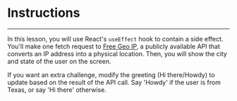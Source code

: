 # Instructions  

---

In this lesson, you will use React's `useEffect` hook
to contain a side effect. You'll make one fetch request
to [Free Geo IP](https://freegeoip.app/json/), a
publicly available API that converts an IP address
into a physical location. Then, you will show the 
city and state of the user on the screen.

If you want an extra challenge, modify the greeting
(Hi there/Howdy) to update based on the result of
the API call. Say 'Howdy' if the user is from Texas,
or say 'Hi there' otherwise.